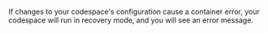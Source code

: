 If changes to your codespace's configuration cause a container error, your codespace will run in recovery mode, and you will see an error message.